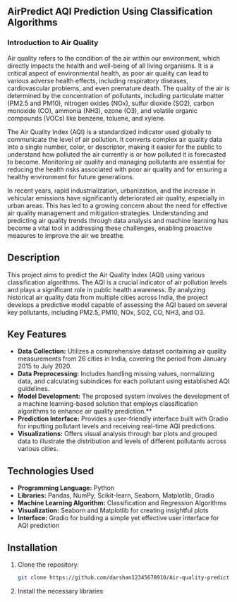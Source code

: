 ## AirPredict AQI Prediction Using Classification Algorithms
### Introduction to Air Quality

Air quality refers to the condition of the air within our environment, which directly impacts the health and well-being of all living organisms. It is a critical aspect of environmental health, as poor air quality can lead to various adverse health effects, including respiratory diseases, cardiovascular problems, and even premature death. The quality of the air is determined by the concentration of pollutants, including particulate matter (PM2.5 and PM10), nitrogen oxides (NOx), sulfur dioxide (SO2), carbon monoxide (CO), ammonia (NH3), ozone (O3), and volatile organic compounds (VOCs) like benzene, toluene, and xylene.

The Air Quality Index (AQI) is a standardized indicator used globally to communicate the level of air pollution. It converts complex air quality data into a single number, color, or descriptor, making it easier for the public to understand how polluted the air currently is or how polluted it is forecasted to become. Monitoring air quality and managing pollutants are essential for reducing the health risks associated with poor air quality and for ensuring a healthy environment for future generations.

In recent years, rapid industrialization, urbanization, and the increase in vehicular emissions have significantly deteriorated air quality, especially in urban areas. This has led to a growing concern about the need for effective air quality management and mitigation strategies. Understanding and predicting air quality trends through data analysis and machine learning has become a vital tool in addressing these challenges, enabling proactive measures to improve the air we breathe.

## Description

This project aims to predict the Air Quality Index (AQI) using various classification algorithms. The AQI is a crucial indicator of air pollution levels and plays a significant role in public health awareness. By analyzing historical air quality data from multiple cities across India, the project develops a predictive model capable of assessing the AQI based on several key pollutants, including PM2.5, PM10, NOx, SO2, CO, NH3, and O3.

## Key Features

- **Data Collection:** Utilizes a comprehensive dataset containing air quality measurements from 26 cities in India, covering the period from January 2015 to July 2020.
- **Data Preprocessing:** Includes handling missing values, normalizing data, and calculating subindices for each pollutant using established AQI guidelines.
- **Model Development:** The proposed system involves the development of a machine learning-based solution that employs classification algorithms to enhance air quality prediction.**
- **Prediction Interface:** Provides a user-friendly interface built with Gradio for inputting pollutant levels and receiving real-time AQI predictions.
- **Visualizations:** Offers visual analysis through bar plots and grouped data to illustrate the distribution and levels of different pollutants across various cities.

## Technologies Used

- **Programming Language:** Python
- **Libraries:** Pandas, NumPy, Scikit-learn, Seaborn, Matplotlib, Gradio
- **Machine Learning Algorithm:** Classification and Regression Algorithms
- **Visualization:** Seaborn and Matplotlib for creating insightful plots
- **Interface:** Gradio for building a simple yet effective user interface for AQI prediction

## Installation

1. Clone the repository:
   ```bash
   git clone https://github.com/darshan12345678910/Air-quality-prediction-ml-algorithms.git

2. Install the necessary libraries   
